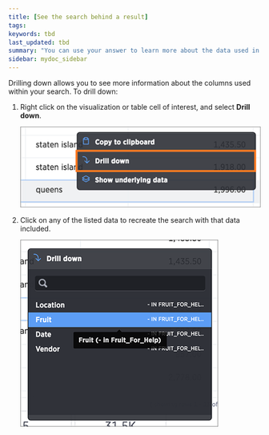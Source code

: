 ```yaml
---
title: [See the search behind a result]
tags:
keywords: tbd
last_updated: tbd
summary: "You can use your answer to learn more about the data used in your search."
sidebar: mydoc_sidebar
---
```

Drilling down allows you to see more information about the columns used within your search. To drill down:

1. Right click on the visualization or table cell of interest, and select **Drill down**.

     ![](/pages/images/drill_down.png "Drill down option")

2. Click on any of the listed data to recreate the search with that data included.

     ![](/pages/images/drill_down_list.png "Drill down list")
